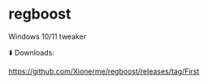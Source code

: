 # regboost
Windows 10/11 tweaker

⬇️ Downloads:

https://github.com/Xionerme/regboost/releases/tag/First
